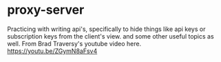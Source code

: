 # proxy-server

Practicing with writing api's, specifically to hide things like api keys or subscription keys from the client's view. and some other useful topics as well. From Brad Traversy's
youtube video here. https://youtu.be/ZGymN8aFsv4 
